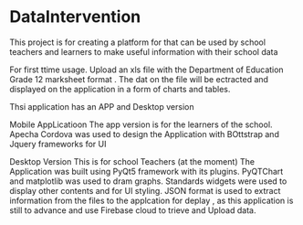 
# DataIntervention
This project is for creating a platform for that can be used by school teachers and learners to make useful information with their school data


For first ttime usage. Upload an xls file with the Department of Education Grade 12 marksheet format .
The dat on the file will be ectracted and displayed on the application in a form of charts and tables.


Thsi application  has an APP and Desktop version 

Mobile AppLicatioon
The app version is for the learners of the school.
Apecha Cordova was used to design the Application with BOttstrap and Jquery frameworks for UI

Desktop Version 
This is for school Teachers (at the moment)
The Application was built using PyQt5 framework with its plugins. 
PyQTChart and matplotlib was used to dram graphs. 
Standards widgets were used to display other contents and for UI styling.
JSON format is used to extract information from the files to the applcation for deplay , as this application is still to advance and use  Firebase cloud to trieve and Upload data.
